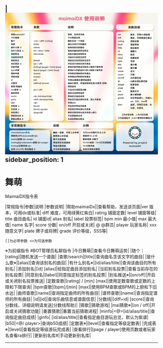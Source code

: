 |![maimaidxhelp](.\img\maimaidxhelp.png)
sidebar_position: 1
---

# 舞萌

MaimaiDX指令表

|常规指令|参数|说明   |参数说明|
|帮助maimaiDx||查看帮助，发送该页面|ver     版本，可用dx或标准|
diff     难度，可用绿黄红紫白|
rating   铺面定数|
level    铺面等级|
title    曲目曲名|
id       铺面id|
alias    别名|
label    投票标签|
bpm
min      最小值|
max      最大值|
name     名字|
score    分数|
on/off   开启或关闭|
@        @群员|
player   玩家名称|
xxx      随意文字|
plate    牌子或将牌|
grade    评价等级，SSS等|


    []为必带参数 <>为可选参数
※为前缀指令 #BOT管理员私聊指令
|今日舞萌||查看今日舞萌运势|
|随个｜<ver> <diff> [rating]|随机发送一个谱面|
|查歌/search|[title]|查询曲名含该文字的曲目|
|是什么歌※|[alias]|查询该别名的曲目|
|有什么别名※|[id/alias/tilte]|查询该曲目的所有别名|
|添加别名|[id] [alias]|给指定曲目添加别名|
|当前别名投票||查看当前存在的别名投票|
|同意别名|[label]|同意指定标签的别名投票|
|别名推送※|[on/off]|开启或关闭别名投票推送|
|定数查歌|[rating] / [min] [max]|使用定数查歌或定数的上限和下限查询|
|bpm查歌|[bpm]/[min] [max]|使用BPM查歌或BPM的上胆和下旧水达|
|曲师查歌|[name]|查询指定曲师的所有曲目|
|谱师查歌|[name]|查询指定谱师的所有曲目|
|id|[id]|查询乐曲信息或谱面信息|
|分数线|[diff+id] [score]|查询分数线，详细说明请发送[分数线帮助]|
|猜歌||猜歌游戏|
|mai猜歌※|[on / off]|开启或关闭猜歌功能|
|重置猜歌||重置当前猜歌进程|
|minfo|<@>[id/alias/title]|查询指定曲目成绩|
|ginfo|<diff> [id/alias/title]|查看指定曲目游玩总览，默认为紫谱|
|b50|<@/ player>|查询b50成绩|
|定数表※|[level]|查看指定等级定数表|
|完成表※|[level]|查看指定等级游玩完成表|
|查看排行|[page / player]使用页数或者玩家名查看ra排行|
|更新别名库#|手动更新别名库|

---
























